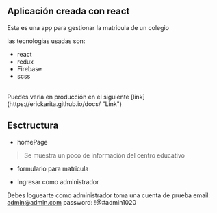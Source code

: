 ## Aplicación creada con react 
Esta es una app para gestionar la matricula de un colegio <br>

las tecnologias usadas son:
- react
- redux
- Firebase
- scss
<br>
Puedes verla en producción en el siguiente [link] (https://erickarita.github.io/docs/ "Link")

## Esctructura
* homePage
>Se muestra un poco de información del centro educativo

* formulario para matricula

* Ingresar como administrador

Debes loguearte como administrador toma una cuenta de prueba
email: admin@admin.com
password: !@#admin1020
